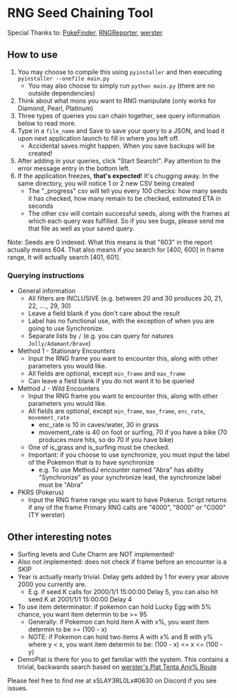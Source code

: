 # RNG Seed Chaining Tool

Special Thanks to: [PokeFinder](https://github.com/Admiral-Fish/PokeFinder), [RNGReporter](https://github.com/Admiral-Fish/RNGReporter), [werster](https://www.twitter.com/wersterlobe)

## How to use
1. You may choose to compile this using `pyinstaller` and then executing `pyinstaller --onefile main.py`
     * You may also choose to simply run `python main.py` (there are no outside dependencies)
2. Think about what mons you want to RNG manipulate (only works for Diamond, Pearl, Platinum)
3. Three types of queries you can chain together, see query information below to read more.
4. Type in a `file_name` and Save to save your query to a JSON, and load it upon next application launch to fill in where you left off.
     * Accidental saves might happen. When you save backups will be created!
5. After adding in your queries, click "Start Search!". Pay attention to the error message entry in the bottom left.
6. If the application freezes, **that's expected**! It's chugging away. In the same directory, you will notice 1 or 2 new CSV being created
     * The "_progress" csv will tell you every 100 checks: how many seeds it has checked, how many remain to be checked, estimated ETA in seconds
     * The other csv will contain successful seeds, along with the frames at which each query was fulfilled. So if you see bugs, please send me that file as well as your saved query.

Note: Seeds are 0 indexed. What this means is that "603" in the report actually means 604. That also means if you search for [400, 600] in frame range, It will actually search [401, 601].

### Querying instructions
* General information
  * All filters are INCLUSIVE (e.g. between 20 and 30 produces 20, 21, 22, ...., 29, 30)
  * Leave a field blank if you don't care about the result
  * Label has no functional use, with the exception of when you are going to use Synchronize.
  * Separate lists by `/` (e.g. you can query for natures `Jolly/Adamant/Brave`)
* Method 1 - Stationary Encounters
  * Input the RNG frame you want to encounter this, along with other parameters you would like.
  * All fields are optional, except `min_frame` and `max_frame`
  * Can leave a field blank if you do not want it to be queried
* Method J - Wild Encounters
  * Input the RNG frame you want to encounter this, along with other parameters you would like.
  * All fields are optional, except `min_frame`, `max_frame`, `enc_rate`, `movement_rate`
    * enc_rate is 10 in caves/water, 30 in grass
    * movement_rate is 40 on foot or surfing, 70 if you have a bike (70 produces more hits, so do 70 if you have bike)
  * One of is_grass and is_surfing must be checked.
  * Important: if you choose to use synchronize, you must input the label of the Pokemon that is to have synchronize
    * e.g. To use MethodJ encounter named "Abra" has ability "Synchronize" as your synchronize lead, the synchronize label must be "Abra"
* PKRS (Pokerus)
  * Input the RNG frame range you want to have Pokerus. Script returns if any of the frame Primary RNG calls are "4000", "8000" or "C000" (TY werster)
  
## Other interesting notes

* Surfing levels and Cute Charm are NOT implemented! 
* Also not implemented: does not check if frame before an encounter is a SKIP
* Year is actually nearly trivial. Delay gets added by 1 for every year above 2000 you currently are. 
  * E.g. if seed K calls for 2000/1/1 15:00:00 Delay 5, you can also hit seed K at 2001/1/1 15:00:00 Delay 4
* To use item determinator: if pokemon can hold Lucky Egg with 5% chance, you want item determin to be >= 95
  * Generally: if Pokemon can hold item A with x%, you want item determin to be >= (100 - x)
  * NOTE: if Pokemon can hold two items A with x% and B with y% where y < x, you want item determin to be: (100 - x) <= x <= (100 - y)
* DemoPlat is there for you to get familiar with the system. This contains a trivial, backwards search based on [werster's Plat Tenta Any% Route](https://drive.google.com/file/d/1MfYngPEStkXIo8GD9HFsY6xy2R8Y-RJj/view)

Please feel free to find me at xSLAY3RL0Lx#0630 on Discord if you see issues. 